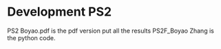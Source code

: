 # Development PS2
PS2 Boyao.pdf is the pdf version put all the results
PS2F_Boyao Zhang is the python code.
